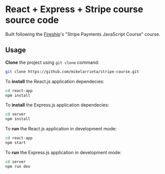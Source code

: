 # React + Express + Stripe course source code

Built following the [Fireship](https://fireship.io/)'s "Stripe Payments JavaScript Course" course.

## Usage
**Clone** the project using `git clone` command:
```bash
git clone https://github.com/mikelarrieta/stripe-course.git
```

To **install** the React.js application dependecies:
```bash
cd react-app
npm install
```

To **install** the Express.js application dependecies:
```bash
cd server
npm install
```

To **run** the React.js application in development mode:
```bash
cd react-app
npm start
```

To **run** the Express.js application in development mode:
```bash
cd server
npm run dev
```
